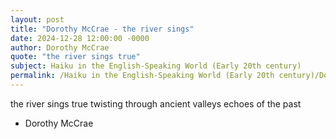 ```yaml
---
layout: post
title: "Dorothy McCrae - the river sings"
date: 2024-12-28 12:00:00 -0000
author: Dorothy McCrae
quote: "the river sings true"
subject: Haiku in the English-Speaking World (Early 20th century)
permalink: /Haiku in the English-Speaking World (Early 20th century)/Dorothy McCrae/Dorothy McCrae - the river sings
---
```


the river sings true
twisting through ancient valleys
echoes of the past

- Dorothy McCrae

